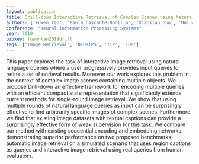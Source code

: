 ```yaml
---
layout: publication
title: Drill-down Interactive Retrieval of Complex Scenes using Natural Language Queries
authors: ['Fuwen Tan', 'Paola Cascante-Bonilla', 'Xiaoxiao Guo', 'Hui Wu', 'Song Feng', 'Vicente Ordonez']
conference: "Neural Information Processing Systems"
year: 2019
bibkey: fuwentan2019drill
tags: ['Image Retrieval', 'NEURIPS', 'TIP', 'TOM']
---
```

This paper explores the task of interactive image retrieval using natural language queries where a user progressively provides input queries to refine a set of retrieval results. Moreover our work explores this problem in the context of complex image scenes containing multiple objects. We propose Drill-down an effective framework for encoding multiple queries with an efficient compact state representation that significantly extends current methods for single-round image retrieval. We show that using multiple rounds of natural language queries as input can be surprisingly effective to find arbitrarily specific images of complex scenes. Furthermore we find that existing image datasets with textual captions can provide a surprisingly effective form of weak supervision for this task. We compare our method with existing sequential encoding and embedding networks demonstrating superior performance on two proposed benchmarks automatic image retrieval on a simulated scenario that uses region captions as queries and interactive image retrieval using real queries from human evaluators.
